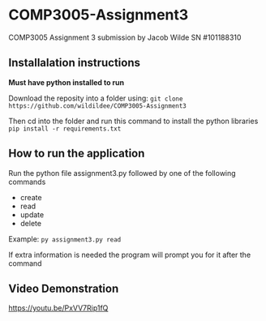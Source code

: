 # COMP3005-Assignment3
COMP3005 Assignment 3 submission by Jacob Wilde SN #101188310

## Installalation instructions
**Must have python installed to run**

Download the reposity into a folder using:
`git clone https://github.com/wildildee/COMP3005-Assignment3`

Then cd into the folder and run this command to install the python libraries
`pip install -r requirements.txt`

## How to run the application
Run the python file assignment3.py followed by one of the following commands

 - create
 - read
 - update
 - delete

Example: `py assignment3.py read`

If extra information is needed the program will prompt you for it after the command

## Video Demonstration
https://youtu.be/PxVV7Rip1fQ
